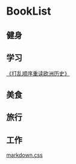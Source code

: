 # BookList

## 健身

## 学习

[《打乱顺序重读欧洲历史》](http://scotnt.gitee.io/europa-story/)


## 美食

## 旅行

## 工作


<!-- [markdown.css](https://raw.githubusercontent.com/jhildenbiddle/docsify-themeable/master/docs/markdown.md ':include') -->

[markdown.css](https://gitee.com/scotnt/europa-story/raw/master/README.md ':include')